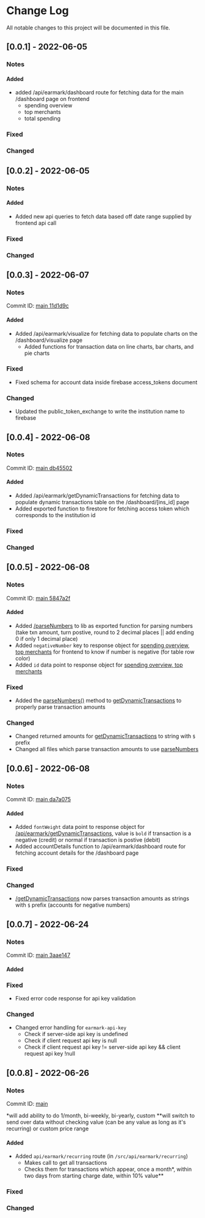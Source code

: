 # Change Log

All notable changes to this project will be documented in this file.


## [0.0.1] - 2022-06-05

### Notes

#### Added
- added /api/earmark/dashboard route for fetching data for the main /dashboard page on frontend
    - spending overview
    - top merchants
    - total spending

### Fixed

### Changed


## [0.0.2] - 2022-06-05

### Notes

#### Added
- Added new api queries to fetch data based off date range supplied by frontend api call

### Fixed

### Changed


## [0.0.3] - 2022-06-07

### Notes
Commit ID: [main 11d1d9c](https://github.com/bracesproul/earmark-backend/commit/11d1d9c)

#### Added
- Added /api/earmark/visualize for fetching data to populate charts on the /dashboard/visualize page
    - Added functions for transaction data on line charts, bar charts, and pie charts

### Fixed
- Fixed schema for account data inside firebase access_tokens document

### Changed
- Updated the public_token_exchange to write the institution name to firebase


## [0.0.4] - 2022-06-08

### Notes
Commit ID: [main db45502](https://github.com/bracesproul/earmark-backend/commit/db45502)

#### Added
- Added /api/earmark/getDynamicTransactions for fetching data to populate dynamic transactions table on the /dashboard/[ins_id] page
- Added exported function to firestore for fetching access token which corresponds to the institution id

### Fixed

### Changed


## [0.0.5] - 2022-06-08

### Notes
Commit ID: [main 5847a2f](https://github.com/bracesproul/earmark-backend/commit/5847a2f)

#### Added
- Added [/parseNumbers](https://github.com/bracesproul/earmark-backend/tree/main/src/lib/parseNumbers) to lib as exported function for parsing numbers (take txn amount, turn postive, round to 2 decimal places || add ending 0 if only 1 decimal place)
- Added `negativeNumber` key to response object for [spending overview, top merchants](https://github.com/bracesproul/earmark-backend/blob/main/src/api/earmark/dashboard/index.ts) for frontend to know if number is negative (for table row color)
- Added `id` data point to response object for [spending overview, top merchants](https://github.com/bracesproul/earmark-backend/blob/main/src/api/earmark/dashboard/index.ts)

### Fixed
- Added the [parseNumbers()](https://github.com/bracesproul/earmark-backend/tree/main/src/lib/parseNumbers) method to [getDynamicTransactions](https://github.com/bracesproul/earmark-backend/tree/main/src/api/earmark/getDynamicTransactions) to properly parse transaction amounts

### Changed
- Changed returned amounts for [getDynamicTransactions](https://github.com/bracesproul/earmark-backend/tree/main/src/api/earmark/getDynamicTransactions) to string with `$` prefix
- Changed all files which parse transaction amounts to use [parseNumbers](https://github.com/bracesproul/earmark-backend/tree/main/src/lib/parseNumbers)


## [0.0.6] - 2022-06-08

### Notes
Commit ID: [main da7a075](https://github.com/bracesproul/earmark-backend/commit/da7a075)

#### Added
- Added `fontWeight` data point to response object for [/api/earmark/getDynamicTransactions](https://github.com/bracesproul/earmark-backend/tree/main/src/api/earmark/getDynamicTransactions), value is `bold` if transaction is a negative (credit) or normal if transaction is postive (debit)
- Added accountDetails function to /api/earmark/dashboard route for fetching account details for the /dashboard page

### Fixed

### Changed
- [/getDynamicTransactions](https://github.com/bracesproul/earmark-backend/tree/main/src/api/earmark/getDynamicTransactions) now parses transaction amounts as strings with `$` prefix (accounts for negative numbers)


## [0.0.7] - 2022-06-24

### Notes
Commit ID: [main 3aae147](https://github.com/bracesproul/earmark-backend/commit/3aae147)

#### Added

### Fixed
- Fixed error code response for api key validation

### Changed
- Changed error handling for `earmark-api-key`
    - Check if server-side api key is undefined
    - Check if client request api key is null
    - Check if client request api key != server-side api key && client request api key !null


## [0.0.8] - 2022-06-26

### Notes
Commit ID: [main ](https://github.com/bracesproul/earmark-backend/commit/)

*will add ability to do 1/month, bi-weekly, bi-yearly, custom
**will switch to send over data without checking value (can be any value as long as it's recurring) or custom price range

#### Added
- Added `api/earmark/recurring` route (in `/src/api/earmark/recurring`)
    - Makes call to get all transactions
    - Checks them for transactions which appear, once a month*, within two days from starting charge date, within 10% value**

### Fixed

### Changed